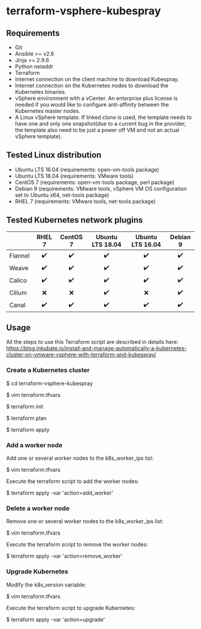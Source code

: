 # terraform-vsphere-kubespray

## Requirements

* Git
* Ansible >= v2.6
* Jinja >= 2.9.6
* Python netaddr
* Terraform
* Internet connection on the client machine to download Kubespray.
* Internet connection on the Kubernetes nodes to download the Kubernetes binaries.
* vSphere environment with a vCenter. An enterprise plus license is needed if you would like to configure anti-affinity between the Kubernetes master nodes.
* A Linux vSphere template. If linked clone is used, the template needs to have one and only one snapshot(due to a current bug in the provider, the template also need to be just a power off VM and not an actual vSphere template).

## Tested Linux distribution

* Ubuntu LTS 16.04 (requirements: open-vm-tools package)
* Ubuntu LTS 18.04 (requirements: VMware tools)
* CentOS 7 (requirements: open-vm-tools package, perl package)
* Debian 9 (requirements: VMware tools, vSphere VM OS configuration set to Ubuntu x64, net-tools package)
* RHEL 7 (requirements: VMware tools, net-tools package)

## Tested Kubernetes network plugins

|         |        RHEL 7      |       CentOS 7     |  Ubuntu LTS 18.04  |  Ubuntu LTS 16.04  |       Debian 9     |
|---------|:------------------:|:------------------:|:------------------:|:------------------:|:------------------:|
| Flannel | :heavy_check_mark: | :heavy_check_mark: | :heavy_check_mark: | :heavy_check_mark: | :heavy_check_mark: |
| Weave   | :heavy_check_mark: | :heavy_check_mark: | :heavy_check_mark: | :heavy_check_mark: | :heavy_check_mark: |
| Calico  | :heavy_check_mark: | :heavy_check_mark: | :heavy_check_mark: | :heavy_check_mark: | :heavy_check_mark: |
| Cilium  |        :x:         |        :x:         | :heavy_check_mark: |        :x:         | :heavy_check_mark: |
| Canal   | :heavy_check_mark: | :heavy_check_mark: | :heavy_check_mark: | :heavy_check_mark: | :heavy_check_mark: |

## Usage

All the steps to use this Terraform script are described in details here:
https://blog.inkubate.io/install-and-manage-automatically-a-kubernetes-cluster-on-vmware-vsphere-with-terraform-and-kubespray/

### Create a Kubernetes cluster

$ cd terraform-vsphere-kubespray

$ vim terraform.tfvars

$ terraform init

$ terraform plan

$ terraform apply

### Add a worker node

Add one or several worker nodes to the k8s_worker_ips list:

$ vim terraform.tfvars

Execute the terraform script to add the worker nodes:

$ terraform apply -var 'action=add\_worker'

### Delete a worker node

Remove one or several worker nodes to the k8s_worker_ips list:

$ vim terraform.tfvars

Execute the terraform script to remove the worker nodes:

$ terraform apply -var 'action=remove\_worker'

### Upgrade Kubernetes

Modify the k8s_version variable:

$ vim terraform.tfvars

Execute the terraform script to upgrade Kubernetes:

$ terraform apply -var 'action=upgrade'
